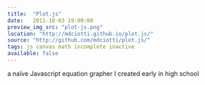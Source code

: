 ```yaml
---
title:  "Plot.js"
date:   2011-10-03 19:00:00
preview_img_src: "plot-js.png"
location: "http://mdciotti.github.io/plot.js/"
source: "http://github.com/mdciotti/plot.js/"
tags: js canvas math incomplete inactive
available: false
---
```


a naïve Javascript equation grapher I created early in high school
